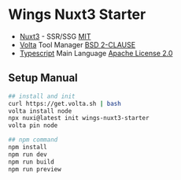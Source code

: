 # Wings Nuxt3 Starter

* [Nuxt3](https://nuxt.com/docs/getting-started/introduction) - SSR/SSG [MIT]
* [Volta](https://volta.sh/) Tool Manager [BSD 2-CLAUSE]
* [Typescript](https://www.typescriptlang.org) Main Language [Apache License 2.0]

[MIT]: https://opensource.org/license/mit/
[BSD 2-CLAUSE]: https://opensource.org/license/bsd-2-clause/
[Apache License 2.0]: https://www.apache.org/licenses/LICENSE-2.0.html

## Setup Manual

```bash
## install and init
curl https://get.volta.sh | bash
volta install node
npx nuxi@latest init wings-nuxt3-starter
volta pin node

## npm command
npm install
npm run dev
npm run build
npm run preview
```
